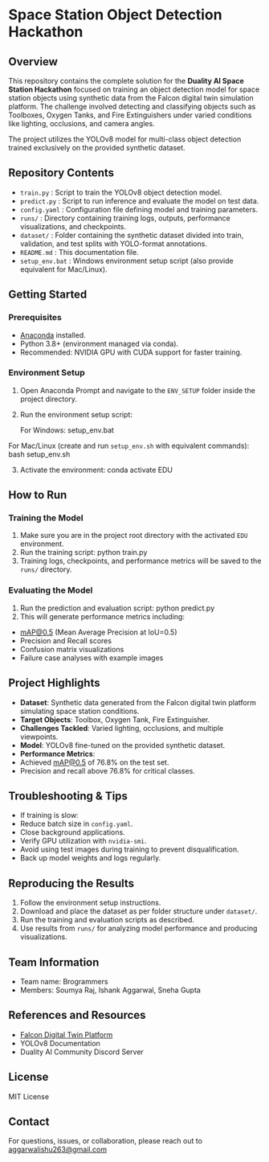 # Space Station Object Detection Hackathon

## Overview

This repository contains the complete solution for the **Duality AI Space Station Hackathon** focused on training an object detection model for space station objects using synthetic data from the Falcon digital twin simulation platform. The challenge involved detecting and classifying objects such as Toolboxes, Oxygen Tanks, and Fire Extinguishers under varied conditions like lighting, occlusions, and camera angles.

The project utilizes the YOLOv8 model for multi-class object detection trained exclusively on the provided synthetic dataset.

## Repository Contents

- `train.py` : Script to train the YOLOv8 object detection model.
- `predict.py` : Script to run inference and evaluate the model on test data.
- `config.yaml` : Configuration file defining model and training parameters.
- `runs/` : Directory containing training logs, outputs, performance visualizations, and checkpoints.
- `dataset/` : Folder containing the synthetic dataset divided into train, validation, and test splits with YOLO-format annotations.
- `README.md` : This documentation file.
- `setup_env.bat` : Windows environment setup script (also provide equivalent for Mac/Linux).

## Getting Started

### Prerequisites

- [Anaconda](https://www.anaconda.com/products/distribution) installed.
- Python 3.8+ (environment managed via conda).
- Recommended: NVIDIA GPU with CUDA support for faster training.

### Environment Setup

1. Open Anaconda Prompt and navigate to the `ENV_SETUP` folder inside the project directory.
2. Run the environment setup script:

   For Windows:
setup_env.bat


  For Mac/Linux (create and run `setup_env.sh` with equivalent commands):
bash setup_env.sh

  
3. Activate the environment:
conda activate EDU


## How to Run

### Training the Model

1. Make sure you are in the project root directory with the activated `EDU` environment.
2. Run the training script:
python train.py
3. Training logs, checkpoints, and performance metrics will be saved to the `runs/` directory.

### Evaluating the Model

1. Run the prediction and evaluation script:
python predict.py
2. This will generate performance metrics including:
- mAP@0.5 (Mean Average Precision at IoU=0.5)
- Precision and Recall scores
- Confusion matrix visualizations
- Failure case analyses with example images

## Project Highlights

- **Dataset**: Synthetic data generated from the Falcon digital twin platform simulating space station conditions.
- **Target Objects**: Toolbox, Oxygen Tank, Fire Extinguisher.
- **Challenges Tackled**: Varied lighting, occlusions, and multiple viewpoints.
- **Model**: YOLOv8 fine-tuned on the provided synthetic dataset.
- **Performance Metrics**:
- Achieved mAP@0.5 of 76.8% on the test set.
- Precision and recall above 76.8% for critical classes.

## Troubleshooting & Tips

- If training is slow:
- Reduce batch size in `config.yaml`.
- Close background applications.
- Verify GPU utilization with `nvidia-smi`.
- Avoid using test images during training to prevent disqualification.
- Back up model weights and logs regularly.

## Reproducing the Results

1. Follow the environment setup instructions.
2. Download and place the dataset as per folder structure under `dataset/`.
3. Run the training and evaluation scripts as described.
4. Use results from `runs/` for analyzing model performance and producing visualizations.


## Team Information

- Team name: Brogrammers
- Members: Soumya Raj, Ishank Aggarwal, Sneha Gupta

## References and Resources

- [Falcon Digital Twin Platform](https://www.duality.ai)
- YOLOv8 Documentation
- Duality AI Community Discord Server

## License

MIT License

## Contact

For questions, issues, or collaboration, please reach out to aggarwalishu263@gmail.com

